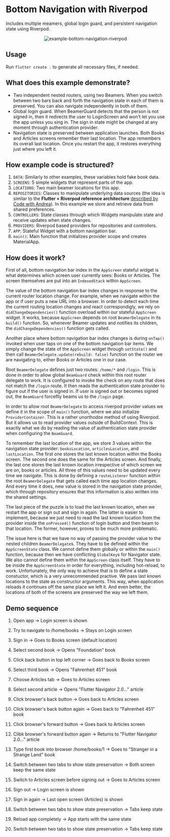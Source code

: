 # Bottom Navigation with Riverpod

Includes multiple meamers, global login guard, and persistent navigation
state using Riverpod.

<p align="center">
<img src="https://raw.githubusercontent.com/slovnicki/beamer/master/examples/bottom_navigation_riverpod/example-bottom-navigation-riverpod.gif" alt="example-bottom-navigation-riverpod">
</p>

## Usage

Run `flutter create .` to generate all necessary files, if needed.

## What does this example demonstrate?

* Two independent nested routers, using two Beamers. When you switch between
  two bars back and forth the navigation state in each of them is preserved.
  You can also navigate independently in both of them.
* Global login guard. When BeamerGuard detects that the person is not signed
  in, then it redirects the user to LoginScreen and won't let you use the app
  unless you sing in. The sign in state might be changed at any moment
  through authentication provider.
* Navigation state is preserved between application launches. Both Books and
  Articles screens remember their last location. The app remembers its
  overall last location. Once you restart the app, it restores everything
  just where you left it.

## How example code is structured?

1. `DATA`: Similarly to other examples, these variables hold fake book data.
1. `SCREENS`: 5 simple widgets that represent parts of the app.
1. `LOCATIONS`: Two main beamer locations for this app.
1. `REPOSITORIES`: Classes to manipulate underlying data sources (the idea
   is similar to the **Flutter + Riverpod reference architecture**
   [described by Code with Andrea](https://codewithandrea.com/articles/flutter-app-architecture-riverpod-introduction/)).
   In this example we store and retrieve data from shared preferences.
1. `CONTROLLERS`: State classes through which Widgets manipulate state and
   receive updates when state changes.
1. `PROVIDERS`: Riverpod based providers for repositories and controllers.
1. `APP`: Stateful Widget with a bottom navigation bar.
1. `main()`: Main function that initializes provider scope and creates
   MaterialApp.

## How does it work?

First of all, bottom navigation bar index in the `AppScreen` stateful widget
is what determines which screen user currently sees: Books or Articles.
The screen themselves are put into an `IndexedStack` within `AppScreen`.

The value of the bottom navigation bar index changes in response to the
current router location change. For example, when we navigate within the
app or if user puts a new URL into a browser. In order to detect each time
the current routing location changes and react correspondigly, we rely on
`didChangeDependencies()` function overload within our stateful `AppScreen`
widget. It works, because `AppScreen` depends on root `BeamerDelegate` in its
`build()` function. So, whenever Beamer updates and notifies its children,
the `didChangeDependencies()` function gets called.

Another place where bottom navigation bar index changes is during `onTap()`
invoked when user taps on one of the bottom navigation bar items. We simply
change the state of the `AppScreen` widget through `setState()` and then
call `BeamerDelegate.update(rebuild: false)` function on the router we
are navigating to, either Books or Articles one in our case.

Root `BeamerDelegate` defines just two routes: `/home/*` and `/login`. This
is done in order to allow global `BeamGuard` check within this root router
delegate to work. It is configured to invoke the check on any route that does
not match the `/login` route. It then reads the authentication state provider
to figure out if the user is signed in. If user is signed out or becomes
signed out, the `BeamGuard` forceflly beams us to the `/login` page.

In order to allow root `BeamerDelegate` to access riverpod provider values
we define it in the scope of `main()` function, where we also initialize
`ProviderContainer`. This is a rather unorthodox method of using Riverpod.
But it allows us to read provider values outside of BuildContext. This is
exactly what we do by reading the value of authentication state provider when
configuring the `BeamGuard`.

To remember the last location of the app, we store 3 values within the
navigation state provider: `booksLocation`, `articlesLocation`, and
`lastLocation`. The first one stores the last known location within the Books
screen. The second one does the same for the Articles screen. And finally,
the last one stores the last known location irrespective of which screen
we are on, books or articles. All three of this values need to be updated
every time we navigate. This is done by defining a `routeListener` function
within the root `BeamerDelegate` that gets called each time app location
changes. And every time it does, new value is stored in the navigation state
provider, which through repository ensures that this information is also
written into the shared settings.

The last piece of the puzzle is to load the last known location, when we
restart the app or sign out and sign in again. The latter is easier to
implement, because we just need to read the last known location from the
provider inside the `onPressed()` function of login button and then beam
to that location. The former, however, proves to be much more problematic.

The issue here is that we have no way of passing the provider value to the
nested children `BeamerDelegate`s. They have to be defined within the
`AppScreenState` class. We cannot define them globally or within the `main()`
function, because then we have conflicting `GlobalKey`s for Navigator state.
We also cannot define them within the `AppScreen` class itself. They have to
be inside the `AppScreenState` in order for everything, including hot-reload,
to work. Unfortunately, the only way to achieve that is to define a state
constuctor, which is a very unrecommended practive. We pass last known
locations to the state as constructor arguments. This way, when application
reloads it continues off the same place we left it. And even better, the
locations of both of the screens are preserved the way we left them.

## Demo sequence

1. Open app → Login screen is shown
1. Try to navigate to /home/books → Stays on Login screen
1. Sign in → Goes to Books screen (default location)

1. Select second book → Opens "Foundation" book
1. Click back button in top left corner → Goes back to Books screen
1. Select third book → Opens "Fahrenheit 451" book

1. Choose Articles tab → Goes to Articles screen
1. Select second article → Opens "Flutter Navigator 2.0..." article

1. Click browser's back button → Goes back to Articles screen
1. Click browser's back button again → Goes back to "Fahrenheit 451" book
1. Click browser's forward button → Goes back to Articles screen
1. Clibk browser's forward button again → Returns to "Flutter Navigator
   2.0..." article

1. Type first book into browser /home/books/1 → Goes to "Stranger in a
   Strange Land" book

1. Switch between two tabs to show state preservation → Both screen keep
   the same state
1. Switch to Articles screen before signing out → Goes to Articles screen

1. Sign out → Login screen is shown
1. Sign in again → Last open screen (Articles) is shown
1. Switch between two tabs to show state preservation → Tabs keep state

1. Reload app completely → App starts with the same state
1. Switch between two tabs to show state preservation → Tabs keep state
